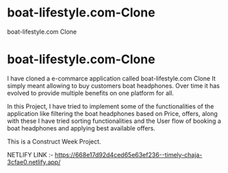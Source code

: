 # boat-lifestyle.com-Clone
boat-lifestyle.com Clone

# boat-lifestyle.com-Clone
I have cloned a e-commarce application called boat-lifestyle.com Clone It simply meant allowing to buy customers boat headphones. Over time it has evolved to provide multiple benefits on one platform for all.

In this Project, I have tried to implement some of the functionalities of the application like filtering the boat headphones based on Price, offers, along with these I have tried sorting functionalities and the User flow of booking a boat headphones and applying best available offers.

This is a Construct Week Project.

NETLIFY LINK :-    https://668e17d92d4ced65e63ef236--timely-chaja-3cfae0.netlify.app/
